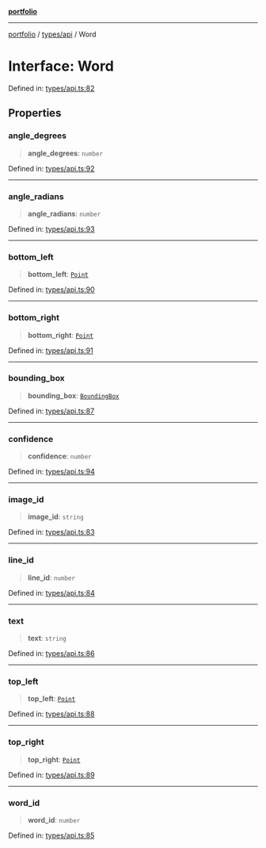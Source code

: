 [**portfolio**](../../../README.md)

***

[portfolio](../../../modules.md) / [types/api](../README.md) / Word

# Interface: Word

Defined in: [types/api.ts:82](https://github.com/tnorlund/Portfolio/blob/fccdc1782e04c729eb12827eaee7d26658b38a0c/portfolio/types/api.ts#L82)

## Properties

### angle\_degrees

> **angle\_degrees**: `number`

Defined in: [types/api.ts:92](https://github.com/tnorlund/Portfolio/blob/fccdc1782e04c729eb12827eaee7d26658b38a0c/portfolio/types/api.ts#L92)

***

### angle\_radians

> **angle\_radians**: `number`

Defined in: [types/api.ts:93](https://github.com/tnorlund/Portfolio/blob/fccdc1782e04c729eb12827eaee7d26658b38a0c/portfolio/types/api.ts#L93)

***

### bottom\_left

> **bottom\_left**: [`Point`](Point.md)

Defined in: [types/api.ts:90](https://github.com/tnorlund/Portfolio/blob/fccdc1782e04c729eb12827eaee7d26658b38a0c/portfolio/types/api.ts#L90)

***

### bottom\_right

> **bottom\_right**: [`Point`](Point.md)

Defined in: [types/api.ts:91](https://github.com/tnorlund/Portfolio/blob/fccdc1782e04c729eb12827eaee7d26658b38a0c/portfolio/types/api.ts#L91)

***

### bounding\_box

> **bounding\_box**: [`BoundingBox`](BoundingBox.md)

Defined in: [types/api.ts:87](https://github.com/tnorlund/Portfolio/blob/fccdc1782e04c729eb12827eaee7d26658b38a0c/portfolio/types/api.ts#L87)

***

### confidence

> **confidence**: `number`

Defined in: [types/api.ts:94](https://github.com/tnorlund/Portfolio/blob/fccdc1782e04c729eb12827eaee7d26658b38a0c/portfolio/types/api.ts#L94)

***

### image\_id

> **image\_id**: `string`

Defined in: [types/api.ts:83](https://github.com/tnorlund/Portfolio/blob/fccdc1782e04c729eb12827eaee7d26658b38a0c/portfolio/types/api.ts#L83)

***

### line\_id

> **line\_id**: `number`

Defined in: [types/api.ts:84](https://github.com/tnorlund/Portfolio/blob/fccdc1782e04c729eb12827eaee7d26658b38a0c/portfolio/types/api.ts#L84)

***

### text

> **text**: `string`

Defined in: [types/api.ts:86](https://github.com/tnorlund/Portfolio/blob/fccdc1782e04c729eb12827eaee7d26658b38a0c/portfolio/types/api.ts#L86)

***

### top\_left

> **top\_left**: [`Point`](Point.md)

Defined in: [types/api.ts:88](https://github.com/tnorlund/Portfolio/blob/fccdc1782e04c729eb12827eaee7d26658b38a0c/portfolio/types/api.ts#L88)

***

### top\_right

> **top\_right**: [`Point`](Point.md)

Defined in: [types/api.ts:89](https://github.com/tnorlund/Portfolio/blob/fccdc1782e04c729eb12827eaee7d26658b38a0c/portfolio/types/api.ts#L89)

***

### word\_id

> **word\_id**: `number`

Defined in: [types/api.ts:85](https://github.com/tnorlund/Portfolio/blob/fccdc1782e04c729eb12827eaee7d26658b38a0c/portfolio/types/api.ts#L85)
